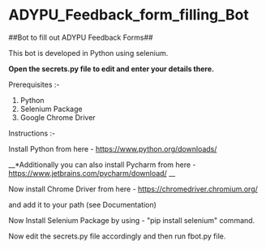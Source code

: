 # ADYPU_Feedback_form_filling_Bot
##Bot to fill out ADYPU Feedback Forms##

This bot is developed in Python using selenium.

__Open the secrets.py file to edit and enter your details there.__

Prerequisites :-
1) Python
2) Selenium Package
3) Google Chrome Driver

Instructions :-

Install Python from here - https://www.python.org/downloads/

__*Additionally you can also install Pycharm from here - https://www.jetbrains.com/pycharm/download/ __

Now install Chrome Driver from here - https://chromedriver.chromium.org/


and add it to your path (see Documentation)


Now Install Selenium Package by using - "pip install selenium" command.

Now edit the secrets.py file accordingly and then run fbot.py file.


